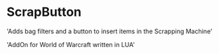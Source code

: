 # ScrapButton

'Adds bag filters and a button to insert items in the Scrapping Machine'

'AddOn for World of Warcraft written in LUA'
